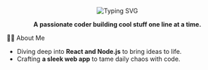 <p align="center">
  <img src="https://readme-typing-svg.herokuapp.com?font=Fira+Code&size=32&duration=4000&pause=1000&color=006200&center=true&vCenter=true&width=500&lines=Hey+There!+👋;I’m+Vivek290100!;Developer+%7C+Innovator" alt="Typing SVG" />
</p>

<p align="center">
  <strong>A passionate coder building cool stuff one line at a time.</strong>
</p>


 🧑‍💻 About Me
-  Diving deep into **React and Node.js** to bring ideas to life.
-  Crafting **a sleek web app** to tame daily chaos with code.

